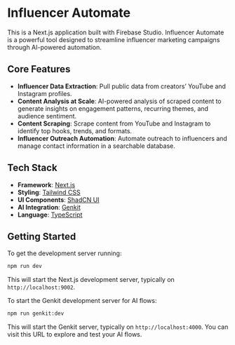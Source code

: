 # Influencer Automate

This is a Next.js application built with Firebase Studio. Influencer Automate is a powerful tool designed to streamline influencer marketing campaigns through AI-powered automation.

## Core Features

-   **Influencer Data Extraction**: Pull public data from creators’ YouTube and Instagram profiles.
-   **Content Analysis at Scale**: AI-powered analysis of scraped content to generate insights on engagement patterns, recurring themes, and audience sentiment.
-   **Content Scraping**: Scrape content from YouTube and Instagram to identify top hooks, trends, and formats.
-   **Influencer Outreach Automation**: Automate outreach to influencers and manage contact information in a searchable database.

## Tech Stack

-   **Framework**: [Next.js](https://nextjs.org/)
-   **Styling**: [Tailwind CSS](https://tailwindcss.com/)
-   **UI Components**: [ShadCN UI](https://ui.shadcn.com/)
-   **AI Integration**: [Genkit](https://firebase.google.com/docs/genkit)
-   **Language**: [TypeScript](https://www.typescriptlang.org/)

## Getting Started

To get the development server running:

```bash
npm run dev
```

This will start the Next.js development server, typically on `http://localhost:9002`.

To start the Genkit development server for AI flows:

```bash
npm run genkit:dev
```

This will start the Genkit server, typically on `http://localhost:4000`. You can visit this URL to explore and test your AI flows.
